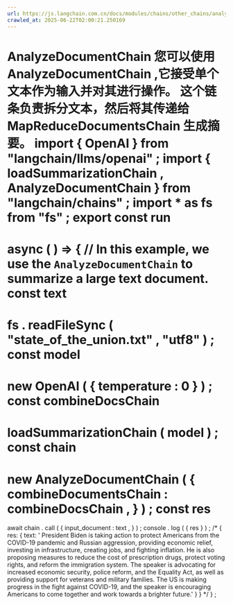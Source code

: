```yaml
---
url: https://js.langchain.com.cn/docs/modules/chains/other_chains/analyze_document
crawled_at: 2025-06-22T02:00:21.250169
---
```


AnalyzeDocumentChain
您可以使用
AnalyzeDocumentChain
,它接受单个文本作为输入并对其进行操作。
这个链条负责拆分文本，然后将其传递给
MapReduceDocumentsChain
生成摘要。
import
{
OpenAI
}
from
"langchain/llms/openai"
;
import
{
loadSummarizationChain
,
AnalyzeDocumentChain
}
from
"langchain/chains"
;
import
*
as
fs
from
"fs"
;
export
const
run
=
async
(
)
=>
{
// In this example, we use the `AnalyzeDocumentChain` to summarize a large text document.
const
text
=
fs
.
readFileSync
(
"state_of_the_union.txt"
,
"utf8"
)
;
const
model
=
new
OpenAI
(
{
temperature
:
0
}
)
;
const
combineDocsChain
=
loadSummarizationChain
(
model
)
;
const
chain
=
new
AnalyzeDocumentChain
(
{
combineDocumentsChain
:
combineDocsChain
,
}
)
;
const
res
=
await
chain
.
call
(
{
input_document
:
text
,
}
)
;
console
.
log
(
{
res
}
)
;
/*
{
res: {
text: ' President Biden is taking action to protect Americans from the COVID-19 pandemic and Russian aggression, providing economic relief, investing in infrastructure, creating jobs, and fighting inflation.
He is also proposing measures to reduce the cost of prescription drugs, protect voting rights, and reform the immigration system. The speaker is advocating for increased economic security, police reform, and the Equality Act, as well as providing support for veterans and military families.
The US is making progress in the fight against COVID-19, and the speaker is encouraging Americans to come together and work towards a brighter future.'
}
}
*/
}
;